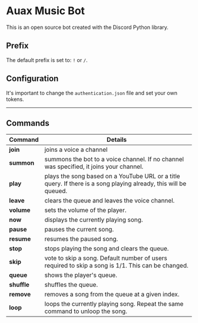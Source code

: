 # Auax Music Bot
This is an open source bot created with the Discord Python library.

## Prefix
The default prefix is set to: `!` or `/`.

## Configuration
It's important to change the `authentication.json` file and set your own tokens.

---
## Commands
| Command| Details                                                                                                          |
| -------| -------                                                                                                          |
| **join**   | joins a voice a channel                                                                                          |
| **summon** | summons the bot to a voice channel. If no channel was specified, it joins your channel.                          |
| **play**   | plays the song based on a YouTube URL or a title query. If there is a song playing already, this will be queued. |
| **leave**  | clears the queue and leaves the voice channel.                                                                   |
| **volume** | sets the volume of the player.                                                                                   |
| **now**    | displays the currently playing song.                                                                             |
| **pause**  | pauses the current song.                                                                                         |
| **resume** | resumes the paused song.                                                                                         |
| **stop**   | stops playing the song and clears the queue.                                                                     |
| **skip**   | vote to skip a song. Default number of users required to skip a song is 1/1. This can be changed.                |
| **queue**  | shows the player's queue.                                                                                        |
| **shuffle**| shuffles the queue.                                                                                              |
| **remove** | removes a song from the queue at a given index.                                                                  |
| **loop**   | loops the currently playing song. Repeat the same command to unloop the song.                                    |
